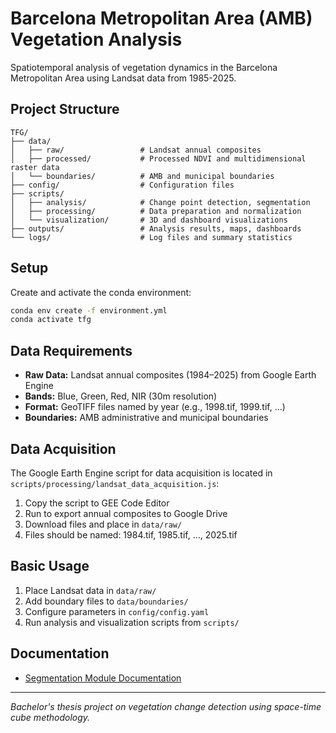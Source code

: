 # Barcelona Metropolitan Area (AMB) Vegetation Analysis

Spatiotemporal analysis of vegetation dynamics in the Barcelona Metropolitan Area using Landsat data from 1985-2025.

## Project Structure

```
TFG/
├── data/
│   ├── raw/                 # Landsat annual composites
│   ├── processed/           # Processed NDVI and multidimensional raster data
│   └── boundaries/          # AMB and municipal boundaries
├── config/                  # Configuration files
├── scripts/
│   ├── analysis/            # Change point detection, segmentation
│   ├── processing/          # Data preparation and normalization
│   └── visualization/       # 3D and dashboard visualizations
├── outputs/                 # Analysis results, maps, dashboards
└── logs/                    # Log files and summary statistics
```

## Setup

Create and activate the conda environment:
```bash
conda env create -f environment.yml
conda activate tfg
```

## Data Requirements

- **Raw Data:** Landsat annual composites (1984–2025) from Google Earth Engine
- **Bands:** Blue, Green, Red, NIR (30m resolution)
- **Format:** GeoTIFF files named by year (e.g., 1998.tif, 1999.tif, ...)
- **Boundaries:** AMB administrative and municipal boundaries

## Data Acquisition

The Google Earth Engine script for data acquisition is located in `scripts/processing/landsat_data_acquisition.js`:

1. Copy the script to GEE Code Editor
2. Run to export annual composites to Google Drive  
3. Download files and place in `data/raw/`
4. Files should be named: 1984.tif, 1985.tif, ..., 2025.tif

## Basic Usage

1. Place Landsat data in `data/raw/`
2. Add boundary files to `data/boundaries/`
3. Configure parameters in `config/config.yaml`
4. Run analysis and visualization scripts from `scripts/`

## Documentation

- [Segmentation Module Documentation](https://jannisgru.github.io/TFG/scripts/analysis/segmentation/)

---

*Bachelor's thesis project on vegetation change detection using space-time cube methodology.*
